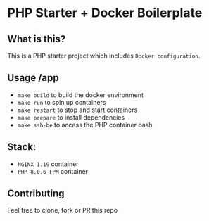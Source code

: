 # PHP Starter + Docker Boilerplate

## What is this?
This is a PHP starter project which includes `Docker configuration`.

## Usage /app
- `make build` to build the docker environment
- `make run` to spin up containers
- `make restart` to stop and start containers
- `make prepare` to install dependencies
- `make ssh-be` to access the PHP container bash

## Stack:
- `NGINX 1.19` container
- `PHP 8.0.6 FPM` container

## Contributing
Feel free to clone, fork or PR this repo
